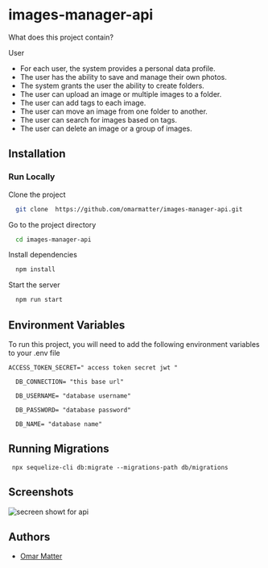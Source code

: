 # images-manager-api

What does this project contain? 

 User
-  For each user, the system provides a personal data profile.
-  The user has the ability to save and manage their own photos.
-  The system grants the user the ability to create folders.
-  The user can upload an image or multiple images to a folder.
-  The user can add tags to each image.
-  The user can move an image from one folder to another.
-  The user can search for images based on tags.
-  The user can delete an image or a group of images.

## Installation

### Run Locally



Clone the project

```bash
  git clone  https://github.com/omarmatter/images-manager-api.git
```
Go to the project directory

```bash
  cd images-manager-api

```
Install dependencies

```bash
  npm install
```


Start the server

```bash
  npm run start
```

## Environment Variables

To run this project, you will need to add the following environment variables to your .env file

`ACCESS_TOKEN_SECRET=" access token secret jwt " `

`  DB_CONNECTION= "this base url"`

`  DB_USERNAME= "database username"`

`  DB_PASSWORD= "database password"`

`  DB_NAME= "database name"`

## Running Migrations
```command 
 npx sequelize-cli db:migrate --migrations-path db/migrations  
```
## Screenshots

<img src="https://drive.google.com/uc?export=download&id=1AQoDQUxid6ojoyHVINvDG0ZP8-DWRHaA" alt="secreen showt for api"/>


## Authors

- [Omar Matter](https://github.com/omarmatter/)



